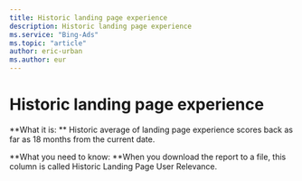```yaml
---
title: Historic landing page experience
description: Historic landing page experience
ms.service: "Bing-Ads"
ms.topic: "article"
author: eric-urban
ms.author: eur
---
```


# Historic landing page experience

**What it is: **    Historic average of landing page experience scores back as far as 18 months from the current date.

**What you need to know: **When you download the report to a file, this column is called Historic Landing Page User Relevance.


